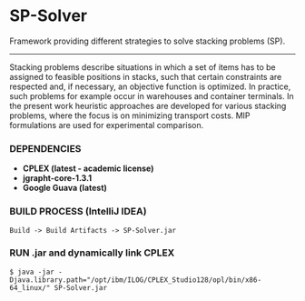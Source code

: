 SP-Solver
=====================================================

Framework providing different strategies to solve stacking problems (SP).

**********************************

Stacking problems describe situations in which a set of items has to be assigned to feasible
positions in stacks, such that certain constraints are respected and, if necessary, an objective function is optimized.
In practice, such problems for example occur in warehouses and container terminals.
In the present work heuristic approaches are developed for various stacking problems, where the focus is on
minimizing transport costs. MIP formulations are used for experimental comparison.

### DEPENDENCIES
- **CPLEX (latest - academic license)**
- **jgrapht-core-1.3.1**
- **Google Guava (latest)**

### BUILD PROCESS (IntelliJ IDEA)
```
Build -> Build Artifacts -> SP-Solver.jar
```

### RUN .jar and dynamically link CPLEX
```
$ java -jar -Djava.library.path="/opt/ibm/ILOG/CPLEX_Studio128/opl/bin/x86-64_linux/" SP-Solver.jar
```
